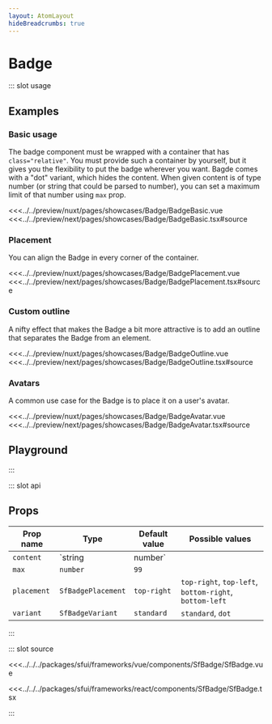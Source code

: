 ```yaml
---
layout: AtomLayout
hideBreadcrumbs: true
---
```


# Badge

::: slot usage

## Examples

### Basic usage

The badge component must be wrapped with a container that has `class="relative"`. You must provide such a container by yourself, but it gives you the flexibility to put the badge wherever you want. Bagde comes with a "dot" variant, which hides the content. When given content is of type number (or string that could be parsed to number), you can set a maximum limit of that number using `max` prop.

<Showcase showcase-name="Badge/BadgeBasic">
<!-- vue -->
<<<../../preview/nuxt/pages/showcases/Badge/BadgeBasic.vue
<!-- end vue -->
<!-- react -->
<<<../../preview/next/pages/showcases/Badge/BadgeBasic.tsx#source
<!-- end react -->
</Showcase>

### Placement

You can align the Badge in every corner of the container.

<Showcase showcase-name="Badge/BadgePlacement">
<!-- vue -->
<<<../../preview/nuxt/pages/showcases/Badge/BadgePlacement.vue
<!-- end vue -->
<!-- react -->
<<<../../preview/next/pages/showcases/Badge/BadgePlacement.tsx#source
<!-- end react -->
</Showcase>

### Custom outline

A nifty effect that makes the Badge a bit more attractive is to add an outline that separates the Badge from an element.

<Showcase showcase-name="Badge/BadgeOutline">
<!-- vue -->
<<<../../preview/nuxt/pages/showcases/Badge/BadgeOutline.vue
<!-- end vue -->
<!-- react -->
<<<../../preview/next/pages/showcases/Badge/BadgeOutline.tsx#source
<!-- end react -->
</Showcase>

### Avatars

A common use case for the Badge is to place it on a user's avatar.

<Showcase showcase-name="Badge/BadgeAvatar">
<!-- vue -->
<<<../../preview/nuxt/pages/showcases/Badge/BadgeAvatar.vue
<!-- end vue -->
<!-- react -->
<<<../../preview/next/pages/showcases/Badge/BadgeAvatar.tsx#source
<!-- end react -->
</Showcase>

## Playground

<Generate style="height: 380px" />

:::

::: slot api

## Props

| Prop name   | Type               | Default value | Possible values                                        |
| ----------- | ------------------ | ------------- | ------------------------------------------------------ |
| `content`   | `string            | number`       |                                                        |
| `max`       | `number`           | `99`          |                                                        |
| `placement` | `SfBadgePlacement` | `top-right`   | `top-right`, `top-left`, `bottom-right`, `bottom-left` |
| `variant`   | `SfBadgeVariant`   | `standard`    | `standard`, `dot`                                      |

:::

::: slot source
<SourceCode>

<!-- vue -->
<<<../../../packages/sfui/frameworks/vue/components/SfBadge/SfBadge.vue
<!-- end vue -->
<!-- react -->
<<<../../../packages/sfui/frameworks/react/components/SfBadge/SfBadge.tsx
<!-- end react -->
</SourceCode>
:::
